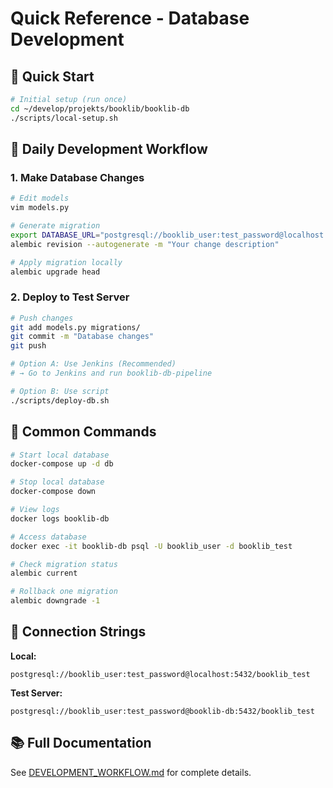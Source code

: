# Quick Reference - Database Development

## 🚀 Quick Start

```bash
# Initial setup (run once)
cd ~/develop/projekts/booklib/booklib-db
./scripts/local-setup.sh
```

## 📝 Daily Development Workflow

### 1. Make Database Changes

```bash
# Edit models
vim models.py

# Generate migration
export DATABASE_URL="postgresql://booklib_user:test_password@localhost:5432/booklib_test"
alembic revision --autogenerate -m "Your change description"

# Apply migration locally
alembic upgrade head
```

### 2. Deploy to Test Server

```bash
# Push changes
git add models.py migrations/
git commit -m "Database changes"
git push

# Option A: Use Jenkins (Recommended)
# → Go to Jenkins and run booklib-db-pipeline

# Option B: Use script
./scripts/deploy-db.sh
```

## 🔧 Common Commands

```bash
# Start local database
docker-compose up -d db

# Stop local database
docker-compose down

# View logs
docker logs booklib-db

# Access database
docker exec -it booklib-db psql -U booklib_user -d booklib_test

# Check migration status
alembic current

# Rollback one migration
alembic downgrade -1
```

## 🔗 Connection Strings

**Local:**
```
postgresql://booklib_user:test_password@localhost:5432/booklib_test
```

**Test Server:**
```
postgresql://booklib_user:test_password@booklib-db:5432/booklib_test
```

## 📚 Full Documentation

See [DEVELOPMENT_WORKFLOW.md](./DEVELOPMENT_WORKFLOW.md) for complete details.
